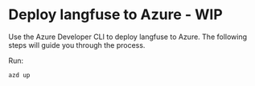# Deploy langfuse to Azure - WIP

Use the Azure Developer CLI to deploy langfuse to Azure. The following steps will guide you through the process.

Run:

```shell
azd up
```
